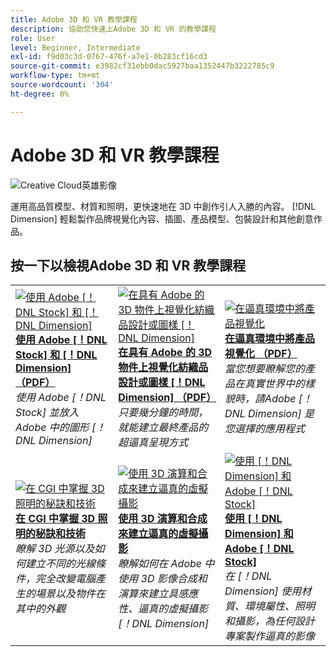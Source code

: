 ```yaml
---
title: Adobe 3D 和 VR 教學課程
description: 協助您快速上Adobe 3D 和 VR 的教學課程
role: User
level: Beginner, Intermediate
exl-id: f9d03c3d-0767-476f-a7e1-0b283cf16cd3
source-git-commit: e3982cf31ebb0dac5927baa1352447b3222785c9
workflow-type: tm+mt
source-wordcount: '304'
ht-degree: 0%

---
```


# Adobe 3D 和 VR 教學課程

![Creative Cloud英雄影像](../assets/Dimenio.jpg)

運用高品質模型、材質和照明，更快速地在 3D 中創作引人入勝的內容。 [!DNL Dimension] 輕鬆製作品牌視覺化內容、插圖、產品模型、包裝設計和其他創意作品。

## 按一下以檢視Adobe 3D 和 VR 教學課程

<table>
<tr>
 <td>
   <a href="assets/CreateRealistic3DMockupswithAdobeStockandDimension.pdf">
      <img alt="使用 Adobe [！DNL Stock] 和 [！DNL Dimension]" src="assets/CreateRealistic3DMockupswithAdobeStockandDimension.jpg" />
   </a>
    <div>
   <a href="assets/CreateRealistic3DMockupswithAdobeStockandDimension.pdf"><strong>使用 Adobe [！DNL Stock] 和 [！DNL Dimension] （PDF）</strong></a>
    </div>
    <em>使用 Adobe [！DNL Stock] 並放入 Adobe 中的圖形 [！DNL Dimension]</em>
    <br>
  </td>
  <td>
   <a href="assets/VisualizeTextileDesignsorPatternson3DObjectswithAdobeDimension.pdf">
      <img alt="在具有 Adobe 的 3D 物件上視覺化紡織品設計或圖樣 [！DNL Dimension]" src="assets/VisualizeTextileDesignsorPatternson3DObjectswithAdobeDimension.jpg" />
   </a>
    <div>
   <a href="assets/VisualizeTextileDesignsorPatternson3DObjectswithAdobeDimension.pdf"><strong>在具有 Adobe 的 3D 物件上視覺化紡織品設計或圖樣 [！DNL Dimension] （PDF）</strong></a>
    </div>
    <em>只要幾分鐘的時間，就能建立最終產品的超逼真呈現方式</em>
    <br>
  </td>
  <td>
   <a href="../cce/assets/VisualizeyourProductinaRealisticEnvironment.pdf">
      <img alt="在逼真環境中將產品視覺化" src="assets/VisualizeyourProductinaRealisticEnvironment.jpg" />
   </a>
    <div>
   <a href="../cce/assets/VisualizeyourProductinaRealisticEnvironment.pdf"><strong>在逼真環境中將產品視覺化 （PDF）</strong></a>
    </div>
    <em>當您想要瞭解您的產品在真實世界中的樣貌時，請Adobe [！DNL Dimension] 是您選擇的應用程式</em>
    <br>
  </td>
</tr>
   <tr>
 <td>
   <a href="mastering3dlighting.md">
      <img alt="在 CGI 中掌握 3D 照明的秘訣和技術" src="assets/Mastering3dlighting_1.gif" />
   </a>
    <div>
   <a href="mastering3dlighting.md"><strong>在 CGI 中掌握 3D 照明的秘訣和技術</strong></a>
    </div>
    <em>瞭解 3D 光源以及如何建立不同的光線條件，完全改變電腦產生的場景以及物件在其中的外觀</em>
    <br>
  </td>
  <td>
   <a href="photorealistic.md">
      <img alt="使用 3D 演算和合成來建立逼真的虛擬攝影" src="assets/Photorealistic_TOC.png" />
   </a>
    <div>
   <a href="photorealistic.md"><strong>使用 3D 演算和合成來建立逼真的虛擬攝影</strong></a>
    </div>
    <em>瞭解如何在 Adobe 中使用 3D 影像合成和演算來建立具感應性、逼真的虛擬攝影 [！DNL Dimension]</em>
    <br>
  </td>
  <td>
   <a href="3ddimensionstock.md">
      <img alt="使用 [！DNL Dimension] 和 Adobe [！DNL Stock]" src="assets/3ddimensionstock.jpg" />
   </a>
    <div>
   <a href="3ddimensionstock.md"><strong>使用 [！DNL Dimension] 和 Adobe [！DNL Stock]</strong></a>
    </div>
    <em>在 [！DNL Dimension] 使用材質、環境屬性、照明和攝影，為任何設計專案製作逼真的影像</em>
    <br>
  </td>
</tr>
</table>
